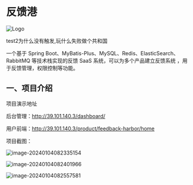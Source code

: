 
# 反馈港
![Logo](https://s2.loli.net/2024/01/04/HKhcjCVmL5l9WNg.png) 

test2为什么没有触发,玩什么失败做个共和国

一个基于 Spring Boot、MyBatis-Plus、MySQL、Redis、ElasticSearch、RabbitMQ 等技术栈实现的反馈 SaaS 系统，可以为多个产品建立反馈系统 ，用于反馈管理，权限控制等功能。

## 一、项目介绍

项目演示地址

后台管理：http://39.101.140.3/dashboard/

用户前端：http://39.101.140.3/product/feedback-harbor/home

项目截图：

![image-20240104082335154](https://s2.loli.net/2024/01/04/YJP6jOBRoiT7H4s.png)

![image-20240104082401966](https://s2.loli.net/2024/01/04/zGYnAM4pcyr2Qhd.png)

![image-20240104082557581](https://s2.loli.net/2024/01/04/CWRUms2SHkJuwF1.png)



